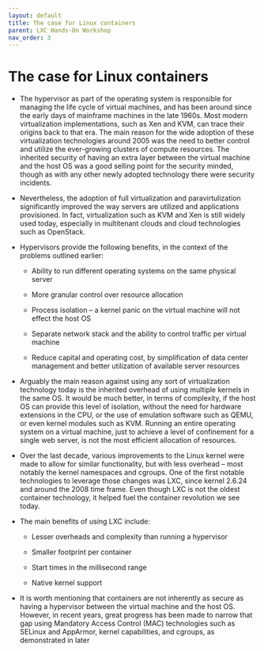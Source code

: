```yaml
---
layout: default
title: The case for Linux containers
parent: LXC Hands-On Workshop
nav_order: 3
---
```


# The case for Linux containers

- The hypervisor as part of the operating system is responsible for managing the life cycle of virtual machines, and has been around since the early days of mainframe machines in the late 1960s. Most modern virtualization implementations, such as Xen and KVM, can trace their origins back to that era. The main reason for the wide adoption of these virtualization technologies around 2005 was the need to better control and utilize the ever-growing clusters of compute resources. The inherited security of having an extra layer between the virtual machine and the host OS was a good selling point for the security minded, though as with any other newly adopted technology there were security incidents.

- Nevertheless, the adoption of full virtualization and paravirtulization significantly improved the way servers are utilized and applications provisioned. In fact, virtualization such as KVM and Xen is still widely used today, especially in multitenant clouds and cloud technologies such as OpenStack.

- Hypervisors provide the following benefits, in the context of the problems outlined earlier:

   - Ability to run different operating systems on the same physical server

   - More granular control over resource allocation

   - Process isolation – a kernel panic on the virtual machine will not effect the host OS

   - Separate network stack and the ability to control traffic per virtual machine

   - Reduce capital and operating cost, by simplification of data center management and better utilization of available server resources
   
- Arguably the main reason against using any sort of virtualization technology today is the inherited overhead of using multiple kernels in the same OS. It would be much better, in terms of complexity, if the host OS can provide this level of isolation, without the need for hardware extensions in the CPU, or the use of emulation software such as QEMU, or even kernel modules such as KVM. Running an entire operating system on a virtual machine, just to achieve a level of confinement for a single web server, is not the most efficient allocation of resources.

- Over the last decade, various improvements to the Linux kernel were made to allow for similar functionality, but with less overhead – most notably the kernel namespaces and cgroups. One of the first notable technologies to leverage those changes was LXC, since kernel 2.6.24 and around the 2008 time frame. Even though LXC is not the oldest container technology, it helped fuel the container revolution we see today.

- The main benefits of using LXC include:

    - Lesser overheads and complexity than running a hypervisor

    - Smaller footprint per container

    -  Start times in the millisecond range

   - Native kernel support
   
- It is worth mentioning that containers are not inherently as secure as having a hypervisor between the virtual machine and the host OS. However, in recent years, great progress has been made to narrow that gap using Mandatory Access Control (MAC) technologies such as SELinux and AppArmor, kernel capabilities, and cgroups, as demonstrated in later 
